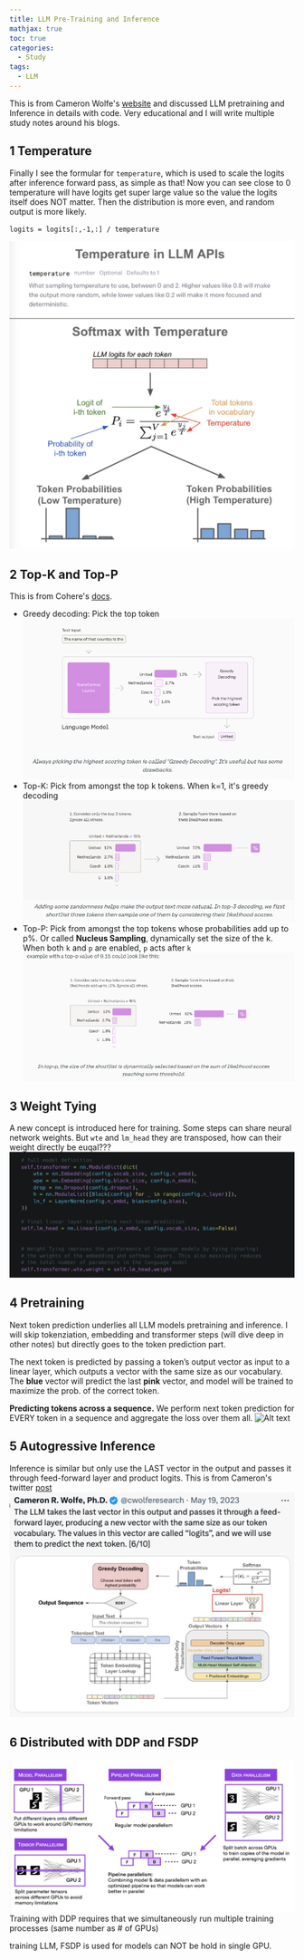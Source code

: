 ```yaml
---
title: LLM Pre-Training and Inference
mathjax: true
toc: true
categories:
  - Study
tags:
  - LLM
---
```


This is from Cameron Wolfe's [website](https://cameronrwolfe.substack.com/p/language-model-training-and-inference) and discussed LLM pretraining and Inference in details with code. Very educational and I will write multiple study notes around his blogs.  

## 1 Temperature
Finally I see the formular for `temperature`, which is used to scale the logits after inference forward pass, as simple as that!
Now you can see close to 0 temperature will have logits get super large value so the value the logits itself does NOT matter. Then the distribution is more even, and random output is more likely. 
```
logits = logits[:,-1,:] / temperature
```
![Alt text](/assets/images/24-03-20-LLM-Training-Inference_files/temperature.png)

## 2 Top-K and Top-P
This is from Cohere's [docs](https://docs.cohere.com/docs/controlling-generation-with-top-k-top-p).
- Greedy decoding: Pick the top token
![Alt text](/assets/images/24-03-20-LLM-Training-Inference_files/greedy.png)
- Top-K: Pick from amongst the top k tokens. When k=1, it's greedy decoding
![Alt text](/assets/images/24-03-20-LLM-Training-Inference_files/topk.png)
- Top-P: Pick from amongst the top tokens whose probabilities add up to p%. Or called **Nucleus Sampling**, dynamically set the size of the k. When both `k` and `p` are enabled, `p` acts after `k`
![Alt text](/assets/images/24-03-20-LLM-Training-Inference_files/topp.png)

## 3 Weight Tying
A new concept is introduced here for training. Some steps can share neural network weights. 
But `wte` and `lm_head` they are transposed, how can their weight directly be euqal???
![Alt text](/assets/images/24-03-20-LLM-Training-Inference_files/weighttying.png)

## 4 Pretraining  
Next token prediction underlies all LLM models pretraining and inference. I will skip tokenziation, embedding and transformer steps (will dive deep in other notes) but directly goes to the token prediction part. 

The next token is predicted by passing a token’s output vector as input to a linear layer, which outputs a vector with the same size as our vocabulary. The **blue** vector will predict the last **pink** vector, and model will be trained to maximize the prob. of the correct token. 

**Predicting tokens across a sequence.** We perform next token prediction for EVERY token in a sequence and aggregate the loss over them all.
![Alt text](/assets/images/24-03-20-LLM-Training-Inference_files/pretrain.png)



## 5 Autogressive Inference
Inference is similar but only use the LAST vector in the output and passes it through feed-forward layer and product logits. This is from Cameron's twitter [post](https://twitter.com/cwolferesearch/status/1659608476455256078)
![Alt text](/assets/images/24-03-20-LLM-Training-Inference_files/inference.png)

## 6 Distributed with DDP and FSDP
![Alt text](/assets/images/24-03-20-LLM-Training-Inference_files/distributed.png)
Training with DDP requires that we simultaneously run multiple training processes (same number as # of GPUs)

training LLM, FSDP is used for models can NOT be hold in single GPU.
